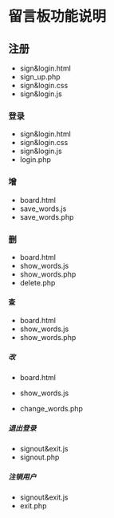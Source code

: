 # 留言板功能说明

## 注册
+ sign&login.html
+ sign_up.php
+ sign&login.css
+ sign&login.js

### 登录
+ sign&login.html
+ sign&login.css
+ sign&login.js
+ login.php

### 增
+ board.html
+ save_words.js
+ save_words.php

### 删
+ board.html
+ show_words.js
+ show_words.php
+ delete.php

#### 查
+ board.html
+ show_words.js
+ show_words.php

##### 改
+ board.html

+ show_words.js

+ change_words.php

##### 退出登录
+ signout&exit.js
+ signout.php

##### 注销用户
+ signout&exit.js
+ exit.php
















